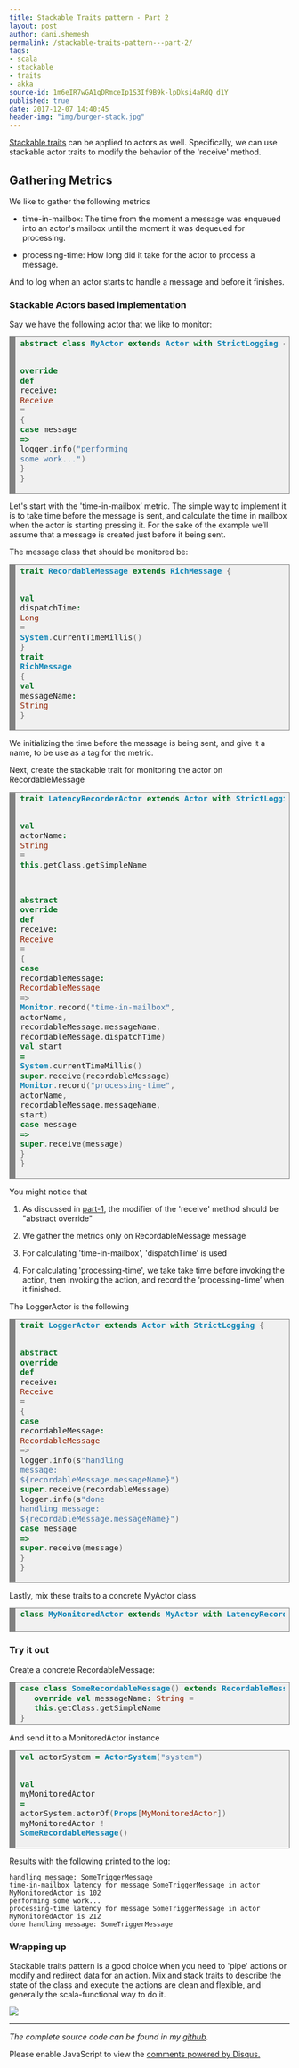 ```yaml
---
title: Stackable Traits pattern - Part 2
layout: post
author: dani.shemesh
permalink: /stackable-traits-pattern---part-2/
tags:
- scala
- stackable
- traits
- akka
source-id: 1m6eIR7wGA1qDRmceIp1S3If9B9k-lpDksi4aRdQ_d1Y
published: true
date: 2017-12-07 14:40:45
header-img: "img/burger-stack.jpg"
---
```


[Stackable traits](https://fullgc.github.io/stackable-traits-pattern/) can be applied to actors as well.
Specifically, we can use stackable actor traits to modify the behavior of the 'receive' method.


## **Gathering Metrics**

We like to gather the following metrics

* time-in-mailbox: The time from the moment a message was enqueued into an actor's mailbox until the moment it was dequeued for processing.

* processing-time: How long did it take for the actor to process a message.

And to log when an actor starts to handle a message and before it finishes.

### **Stackable Actors based implementation**

Say we have the following actor that we like to monitor:

<!-- HTML generated using hilite.me --><div style="background: #f0f0f0; overflow:auto;width:auto;border:solid gray;border-width:.1em .1em .1em .8em;padding:.2em .6em;"><pre style="margin: 0; line-height: 125%"><span style="color: #007020; font-weight: bold">abstract</span> <span style="color: #007020; font-weight: bold">class</span> <span style="color: #0e84b5; font-weight: bold">MyActor</span> <span style="color: #007020; font-weight: bold">extends</span> <span style="color: #0e84b5; font-weight: bold">Actor</span> <span style="color: #007020; font-weight: bold">with</span> <span style="color: #0e84b5; font-weight: bold">StrictLogging</span> <span style="color: #666666">{</span>
 <span style="color: #007020; font-weight: bold">override</span> <span style="color: #007020; font-weight: bold">def</span> receive<span style="color: #007020; font-weight: bold">:</span> <span style="color: #902000">Receive</span> <span style="color: #666666">=</span> <span style="color: #666666">{</span>
   <span style="color: #007020; font-weight: bold">case</span> message <span style="color: #007020; font-weight: bold">=&gt;</span> logger<span style="color: #666666">.</span>info<span style="color: #666666">(</span><span style="color: #4070a0">&quot;performing some work...&quot;</span><span style="color: #666666">)</span>
 <span style="color: #666666">}</span>
<span style="color: #666666">}</span>
</pre></div>

Let's start with the 'time-in-mailbox’ metric. The simple way to implement it is to take time before the message is sent, and calculate the time in mailbox when the actor is starting pressing it. For the sake of the example we’ll assume that a message is created just before it being sent.

The message class that should be monitored be:

<!-- HTML generated using hilite.me --><div style="background: #f0f0f0; overflow:auto;width:auto;border:solid gray;border-width:.1em .1em .1em .8em;padding:.2em .6em;"><pre style="margin: 0; line-height: 125%"><span style="color: #007020; font-weight: bold">trait</span> <span style="color: #0e84b5; font-weight: bold">RecordableMessage</span> <span style="color: #007020; font-weight: bold">extends</span> <span style="color: #0e84b5; font-weight: bold">RichMessage</span> <span style="color: #666666">{</span>
  <span style="color: #007020; font-weight: bold">val</span> dispatchTime<span style="color: #007020; font-weight: bold">:</span> <span style="color: #902000">Long</span> <span style="color: #666666">=</span>
  <span style="color: #0e84b5; font-weight: bold">System</span><span style="color: #666666">.</span>currentTimeMillis<span style="color: #666666">()</span>
<span style="color: #666666">}</span>
<span style="color: #007020; font-weight: bold">trait</span> <span style="color: #0e84b5; font-weight: bold">RichMessage</span> <span style="color: #666666">{</span>
  <span style="color: #007020; font-weight: bold">val</span> messageName<span style="color: #007020; font-weight: bold">:</span> <span style="color: #902000">String</span>
<span style="color: #666666">}</span>
</pre></div>

We initializing the time before the message is being sent, and give it a name, to be use as a tag for the metric.

Next, create the stackable trait for monitoring the actor on RecordableMessage

<!-- HTML generated using hilite.me --><div style="background: #f0f0f0; overflow:auto;width:auto;border:solid gray;border-width:.1em .1em .1em .8em;padding:.2em .6em;"><pre style="margin: 0; line-height: 125%"><span style="color: #007020; font-weight: bold">trait</span> <span style="color: #0e84b5; font-weight: bold">LatencyRecorderActor</span> <span style="color: #007020; font-weight: bold">extends</span> <span style="color: #0e84b5; font-weight: bold">Actor</span> <span style="color: #007020; font-weight: bold">with</span> <span style="color: #0e84b5; font-weight: bold">StrictLogging</span> <span style="color: #666666">{</span>
 <span style="color: #007020; font-weight: bold">val</span> actorName<span style="color: #007020; font-weight: bold">:</span> <span style="color: #902000">String</span> <span style="color: #666666">=</span> <span style="color: #007020; font-weight: bold">this</span><span style="color: #666666">.</span>getClass<span style="color: #666666">.</span>getSimpleName

 <span style="color: #007020; font-weight: bold">abstract</span> <span style="color: #007020; font-weight: bold">override</span> <span style="color: #007020; font-weight: bold">def</span> receive<span style="color: #007020; font-weight: bold">:</span> <span style="color: #902000">Receive</span> <span style="color: #666666">=</span> <span style="color: #666666">{</span>
   <span style="color: #007020; font-weight: bold">case</span> recordableMessage<span style="color: #007020; font-weight: bold">:</span> <span style="color: #902000">RecordableMessage</span> <span style="color: #666666">=&gt;</span>
     <span style="color: #0e84b5; font-weight: bold">Monitor</span><span style="color: #666666">.</span>record<span style="color: #666666">(</span><span style="color: #4070a0">&quot;time-in-mailbox&quot;</span><span style="color: #666666">,</span> actorName<span style="color: #666666">,</span> recordableMessage<span style="color: #666666">.</span>messageName<span style="color: #666666">,</span>
        recordableMessage<span style="color: #666666">.</span>dispatchTime<span style="color: #666666">)</span>
     <span style="color: #007020; font-weight: bold">val</span> start <span style="color: #007020; font-weight: bold">=</span> <span style="color: #0e84b5; font-weight: bold">System</span><span style="color: #666666">.</span>currentTimeMillis<span style="color: #666666">()</span>
     <span style="color: #007020; font-weight: bold">super</span><span style="color: #666666">.</span>receive<span style="color: #666666">(</span>recordableMessage<span style="color: #666666">)</span>
     <span style="color: #0e84b5; font-weight: bold">Monitor</span><span style="color: #666666">.</span>record<span style="color: #666666">(</span><span style="color: #4070a0">&quot;processing-time&quot;</span><span style="color: #666666">,</span> actorName<span style="color: #666666">,</span> recordableMessage<span style="color: #666666">.</span>messageName<span style="color: #666666">,</span> start<span style="color: #666666">)</span>
   <span style="color: #007020; font-weight: bold">case</span> message <span style="color: #007020; font-weight: bold">=&gt;</span> <span style="color: #007020; font-weight: bold">super</span><span style="color: #666666">.</span>receive<span style="color: #666666">(</span>message<span style="color: #666666">)</span>
 <span style="color: #666666">}</span>
<span style="color: #666666">}</span>
</pre></div>

You might notice that

1. As discussed in [part-1](https://fullgc.github.io/stackable-traits-pattern/), the modifier of the 'receive' method should be "abstract override"

2. We gather the metrics only on RecordableMessage message

3. For calculating 'time-in-mailbox', 'dispatchTime’ is used

4. For calculating 'processing-time', we take take time before invoking the action, then invoking the action, and record the ‘processing-time’ when it finished.

The LoggerActor is the following 

<!-- HTML generated using hilite.me --><div style="background: #f0f0f0; overflow:auto;width:auto;border:solid gray;border-width:.1em .1em .1em .8em;padding:.2em .6em;"><pre style="margin: 0; line-height: 125%"><span style="color: #007020; font-weight: bold">trait</span> <span style="color: #0e84b5; font-weight: bold">LoggerActor</span> <span style="color: #007020; font-weight: bold">extends</span> <span style="color: #0e84b5; font-weight: bold">Actor</span> <span style="color: #007020; font-weight: bold">with</span> <span style="color: #0e84b5; font-weight: bold">StrictLogging</span> <span style="color: #666666">{</span>
 <span style="color: #007020; font-weight: bold">abstract</span> <span style="color: #007020; font-weight: bold">override</span> <span style="color: #007020; font-weight: bold">def</span> receive<span style="color: #007020; font-weight: bold">:</span> <span style="color: #902000">Receive</span> <span style="color: #666666">=</span> <span style="color: #666666">{</span>
   <span style="color: #007020; font-weight: bold">case</span> recordableMessage<span style="color: #007020; font-weight: bold">:</span> <span style="color: #902000">RecordableMessage</span> <span style="color: #666666">=&gt;</span>
     logger<span style="color: #666666">.</span>info<span style="color: #666666">(</span>s<span style="color: #4070a0">&quot;handling message: ${recordableMessage.messageName}&quot;</span><span style="color: #666666">)</span>
     <span style="color: #007020; font-weight: bold">super</span><span style="color: #666666">.</span>receive<span style="color: #666666">(</span>recordableMessage<span style="color: #666666">)</span>
     logger<span style="color: #666666">.</span>info<span style="color: #666666">(</span>s<span style="color: #4070a0">&quot;done handling message: ${recordableMessage.messageName}&quot;</span><span style="color: #666666">)</span>
   <span style="color: #007020; font-weight: bold">case</span> message <span style="color: #007020; font-weight: bold">=&gt;</span> <span style="color: #007020; font-weight: bold">super</span><span style="color: #666666">.</span>receive<span style="color: #666666">(</span>message<span style="color: #666666">)</span>
 <span style="color: #666666">}</span>
<span style="color: #666666">}</span>
</pre></div>

Lastly, mix these traits to a concrete MyActor class

 <div style="background: #f0f0f0; overflow:auto;width:auto;border:solid gray;border-width:.1em .1em .1em .8em;padding:.2em .6em;"><pre style="margin: 0; line-height: 125%"><span style="color: #007020; font-weight: bold">class</span> <span style="color: #0e84b5; font-weight: bold">MyMonitoredActor</span> <span style="color: #007020; font-weight: bold">extends</span> <span style="color: #0e84b5; font-weight: bold">MyActor</span> <span style="color: #007020; font-weight: bold">with</span> <span style="color: #0e84b5; font-weight: bold">LatencyRecorderActor</span> <span style="color: #007020; font-weight: bold">with</span> <span style="color: #0e84b5; font-weight: bold">LoggerActor</span>
 </pre></div>


### **Try it out**

Create a concrete RecordableMessage:

<div style="background: #f0f0f0; overflow:auto;width:auto;border:solid gray;border-width:.1em .1em .1em .8em;padding:.2em .6em;"><pre style="margin: 0; line-height: 125%"><span style="color: #007020; font-weight: bold">case</span> <span style="color: #007020; font-weight: bold">class</span> <span style="color: #0e84b5; font-weight: bold">SomeRecordableMessage</span><span style="color: #666666">()</span> <span style="color: #007020; font-weight: bold">extends</span> <span style="color: #0e84b5; font-weight: bold">RecordableMessage</span> <span style="color: #666666">{</span>
   <span style="color: #007020; font-weight: bold">override</span> <span style="color: #007020; font-weight: bold">val</span> messageName<span style="color: #007020; font-weight: bold">:</span> <span style="color: #902000">String</span> <span style="color: #666666">=</span>
   <span style="color: #007020; font-weight: bold">this</span><span style="color: #666666">.</span>getClass<span style="color: #666666">.</span>getSimpleName
<span style="color: #666666">}</span>
</pre></div>

And send it to a MonitoredActor instance

<!-- HTML generated using hilite.me --><div style="background: #f0f0f0; overflow:auto;width:auto;border:solid gray;border-width:.1em .1em .1em .8em;padding:.2em .6em;"><pre style="margin: 0; line-height: 125%"><span style="color: #007020; font-weight: bold">val</span> actorSystem <span style="color: #007020; font-weight: bold">=</span> <span style="color: #0e84b5; font-weight: bold">ActorSystem</span><span style="color: #666666">(</span><span style="color: #4070a0">&quot;system&quot;</span><span style="color: #666666">)</span>
<span style="color: #007020; font-weight: bold">val</span> myMonitoredActor <span style="color: #007020; font-weight: bold">=</span> actorSystem<span style="color: #666666">.</span>actorOf<span style="color: #666666">(</span><span style="color: #0e84b5; font-weight: bold">Props</span><span style="color: #666666">[</span><span style="color: #902000">MyMonitoredActor</span><span style="color: #666666">])</span>
myMonitoredActor <span style="color: #666666">!</span> <span style="color: #0e84b5; font-weight: bold">SomeRecordableMessage</span><span style="color: #666666">()</span>
</pre></div>

Results with the following printed to the log:

````
handling message: SomeTriggerMessage
time-in-mailbox latency for message SomeTriggerMessage in actor MyMonitoredActor is 102
performing some work...
processing-time latency for message SomeTriggerMessage in actor MyMonitoredActor is 212
done handling message: SomeTriggerMessage
````

### **Wrapping up**

Stackable traits pattern is a good choice when you need to 'pipe' actions or modify and redirect data for an action. Mix and stack traits to describe the state of the class and execute the actions are clean and flexible, and generally the scala-functional way to do it.

<img src="/img/scala_devs.png">

------------------------------------------------------------------------------------------

*The complete source code can be found in my [github](https://github.com/FullGC/stackable-traits)*.

<div id="disqus_thread"></div>
<script>

/**
*  RECOMMENDED CONFIGURATION VARIABLES: EDIT AND UNCOMMENT THE SECTION BELOW TO INSERT DYNAMIC VALUES FROM YOUR PLATFORM OR CMS.
*  LEARN WHY DEFINING THESE VARIABLES IS IMPORTANT: https://disqus.com/admin/universalcode/#configuration-variables*/
var disqus_config = function () {
this.page.url = "https://fullgc.github.io/stackable-traits-pattern---part-2/"
this.page.identifier = stackable-1
};
(function() { // DON'T EDIT BELOW THIS LINE
var d = document, s = d.createElement('script');
s.src = 'https://FullGC.disqus.com/embed.js';
s.setAttribute('data-timestamp', +new Date());
(d.head || d.body).appendChild(s);
})();
</script>
<noscript>Please enable JavaScript to view the <a href="https://disqus.com/?ref_noscript">comments powered by Disqus.</a></noscript>
